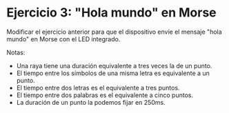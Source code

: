 # Ejercicio 3: "Hola mundo" en Morse

Modificar el ejercicio anterior para que el dispositivo envíe el
mensaje "hola mundo" en Morse con el LED integrado.

Notas:
- Una raya tiene una duración equivalente a tres veces la de un punto.
- El tiempo entre los símbolos de una misma letra es equivalente a un punto.
- El tiempo entre dos letras es el equivalente a tres puntos.
- El tiempo entre dos palabras es el equivalente a cinco puntos.
- La duración de un punto la podemos fijar en 250ms.
